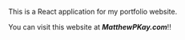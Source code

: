 This is a React application for my portfolio website.

You can visit this website at <strong><em>MatthewPKay.com</em></strong>!!
